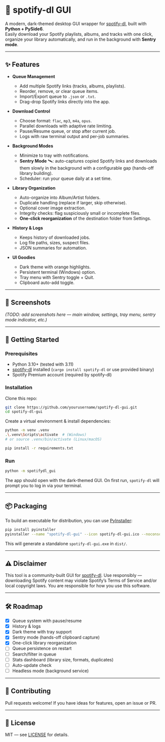 # 🎵 spotify-dl GUI

A modern, dark-themed desktop GUI wrapper for [spotify-dl](https://github.com/GuillemCastro/spotify-dl), built with **Python + PySide6**.  
Easily download your Spotify playlists, albums, and tracks with one click, organize your library automatically, and run in the background with **Sentry mode**.

---

## ✨ Features

- **Queue Management**
  - Add multiple Spotify links (tracks, albums, playlists).
  - Reorder, remove, or clear queue items.
  - Import/Export queue to `.json` or `.txt`.
  - Drag-drop Spotify links directly into the app.

- **Download Control**
  - Choose format: `flac`, `mp3`, `m4a`, `opus`.
  - Parallel downloads with adaptive rate limiting.
  - Pause/Resume queue, or stop after current job.
  - Logs with raw terminal output and per-job summaries.

- **Background Modes**
  - Minimize to tray with notifications.
  - **Sentry Mode** 🛰️: auto-captures copied Spotify links and downloads them slowly in the background with a configurable gap (hands-off library building).
  - Scheduler: run your queue daily at a set time.

- **Library Organization**
  - Auto-organize into Album/Artist folders.
  - Duplicate handling (replace if larger, skip otherwise).
  - Optional cover image extraction.
  - Integrity checks: flag suspiciously small or incomplete files.
  - **One-click reorganization** of the destination folder from Settings.

- **History & Logs**
  - Keeps history of downloaded jobs.
  - Log file paths, sizes, suspect files.
  - JSON summaries for automation.

- **UI Goodies**
  - Dark theme with orange highlights.
  - Persistent terminal (Windows) option.
  - Tray menu with Sentry toggle + Quit.
  - Clipboard auto-add toggle.

---

## 📸 Screenshots

*(TODO: add screenshots here — main window, settings, tray menu, sentry mode indicator, etc.)*

---

## 🚀 Getting Started

### Prerequisites
- Python 3.10+ (tested with 3.11)
- [spotify-dl](https://github.com/GuillemCastro/spotify-dl) installed (`cargo install spotify-dl` or use provided binary)
- Spotify Premium account (required by spotify-dl)

### Installation

Clone this repo:

```bash
git clone https://github.com/yourusername/spotify-dl-gui.git
cd spotify-dl-gui
````

Create a virtual environment & install dependencies:

```bash
python -m venv .venv
.\.venv\Scripts\activate  # (Windows)
# or source .venv/bin/activate (Linux/macOS)

pip install -r requirements.txt
```

### Run

```bash
python -m spotifydl_gui
```

The app should open with the dark-themed GUI. On first run, `spotify-dl` will prompt you to log in via your terminal.

---

## 📦 Packaging

To build an executable for distribution, you can use [PyInstaller](https://pyinstaller.org/):

```bash
pip install pyinstaller
pyinstaller --name "spotify-dl-gui" --icon spotify-dl-gui.ico --noconsole -w spotifydl_gui/main.py
```

This will generate a standalone `spotify-dl-gui.exe` in `dist/`.

---

## ⚠️ Disclaimer

This tool is a community-built GUI for [spotify-dl](https://github.com/GuillemCastro/spotify-dl).
Use responsibly — downloading Spotify content may violate Spotify’s Terms of Service and/or local copyright laws. You are responsible for how you use this software.

---

## 🛠️ Roadmap

* [x] Queue system with pause/resume
* [x] History & logs
* [x] Dark theme with tray support
* [x] Sentry mode (hands-off clipboard capture)
* [x] One-click library reorganization
* [ ] Queue persistence on restart
* [ ] Search/filter in queue
* [ ] Stats dashboard (library size, formats, duplicates)
* [ ] Auto-update check
* [ ] Headless mode (background service)

---

## 🤝 Contributing

Pull requests welcome!
If you have ideas for features, open an issue or PR.

---

## 📄 License

MIT — see [LICENSE](LICENSE) for details.

